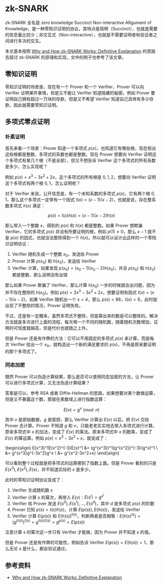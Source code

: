 # zk-SNARK

zk-SNARK 全名是 zero knowledge Succinct Non-interactive ARgument of Knowledge，是一种零知识证明的协议，其特点是简明（Succinct），也就是需要的信息量比较少；非交互式（Non-interactive），也就是不需要证明者和验证者之间进行多次的交互。

本文基本按照 [Why and How zk-SNARK Works: Definitive Explanation](https://arxiv.org/pdf/1906.07221.pdf) 的思路去探讨 zk-SNARK 的原理和实现，文中的例子也参考了该文章。

## 零知识证明

零知识证明的场景是，现在有一个 Prover 和一个 Verifier，Prover 可以向 Verifier 证明某件事情，但是又不能让 Verifier 知道隐藏的秘密。例如 Prover 要证明自己拥有超过一万块的存款，但是又不希望 Verifier 知道自己具体有多少存款，因此就需要零知识证明。

## 多项式零点证明

### 朴素证明

首先来看一个场景：Prover 知道一个多项式 $p(x)$，也知道它有哪些根，现在假设这些根都是整数，多项式的系数也都是整数。现在 Prover 想要向 Verifier 证明这个多项式有某几个根（不是全部），但又不想告诉 Verifier 这个多项式的所有系数是多少，怎么实现呢？

例如 $p(x)=x^3-3x^2+2x$，这个多项式的所有根是 $0, 1, 2$，想要向 Verifier 证明这个多项式有两个根 $0, 1$，怎么证明呢？

对于 Verifier 来说，公开信息是，有一个未知系数的多项式 $p(x)$，它有两个根 $0, 1$，那么这个多项式一定带有一个因式 $t(x)=(x-1)(x-2)$，也就是说，存在整系数多项式 $h(x)$ 满足：

$$
p(x)=t(x)h(x)=(x-1)(x-2)h(x)
$$

那么带入一个整数 $x$，得到的 $p(x)$ 和 $h(x)$ 都是整数。如果 Prover 想欺骗 Verifier，它的多项式 $p(x)$ 并没有所要证明的根，例如 $p(1) \ne 0$，那么 $x-1$ 就不是 $p(x)$ 的因式，也就没法整除得到一个 $h(x)$。所以就可以设计出这样的一个零知识证明协议：

1. Verifier 随机生成一个整数 $x_0$，发送给 Prover
2. Prover 计算 $p(x_0)$ 和 $h(x_0)$，发送给 Verifier
3. Verifier 计算，如果发现 $p(x_0)=(x_0-1)(x_0-2)h(x_0)$，并且 $p(x_0)$ 和 $h(x_0)$ 都是整数，那么说明没有出错

那么如果 Prover 欺骗了 Verifier，那么计算 $h(x_0)$ 一步的时候就会出问题，因为并不存在整除的 $h(x_0)$。例如 $p(x)=2x^3-3x^2+2x$，想要证明有因式 $t(x)=(x-1)(x-2)$，如果 Verifier 随机出一个 $x=4$，那么 $p(x)=88$，$t(x)=6$，此时就出现了不整除的情况，Prover 证明失败。

不过，还是有一定概率，虽然多项式不整除，但是算出来的数是可以整除的。解决方法就是多次进行上面的流程，每次用一个不同的随机数，随着随机次数增加，证明的可信度就越高，但是代价也就随之上升。

但是 Prover 还是有作弊的方法：它可以不用固定的多项式 $p(x)$ 来计算，而是每次 Verifier 给出一个 $x_0$，就构造出一个新的满足要求的 $p(x)$，不再是原来要证明的那个多项式了。

### 同态加密

既然 Prover 可以伪造计算结果，那么是否可以使用同态加密的方法，让 Prover 可以进行多项式计算，又无法伪造计算结果？

答案是可以，参考 RSA 或者 Diffie-Hellman 的思路，如果想要对某个数做运算，但是又不暴露这个数，那就在素数域上进行指数运算：

$$
E(v) = g^v \pmod n
$$

其中 $v$ 是原始数据，$g$ 是密钥，那么 Verifier 计算出 $E(v)$ 以后，把 $E(v)$ 交给 Prover 去计算。Prover 不知道 $g$ 和 $v$，只能老老实实地去带入多项式进行计算。原来多项式中 $x$ 的加法，变成了 $E(x)$ 的乘法。原来多项式中 $x$ 的数乘，变成了 $E(x)$ 的幂运算。例如 $p(x)=x^3-3x^2+x$，就变成了：

\begin{align}
E(x^3)^1E(x^2)^{-3}E(x)^1 &= (g^{x^3})^1(g^{x^2})^{-3}(g^x)^1 \\
&= g^{x^3}g^{-3x^2}g^x \\
&= g^{x^2-3x^2+x}
\end{align}

可以看到整个过程就是把多项式的运算挪到了指数上面。但是 Prover 看到的只是 $E(x^3), E(x^2), E(x)$，并不知道实际的 $x$ 是多少。

此时的零知识证明协议变成了：

1. Verifier 生成随机数 $s$
2. Verifier 计算 $s$ 的幂次，再带入 $E(v)$：$E(s^i) = g^{s^i}$
3. Verifier 给 Prover 发送 $E(s^0), E(s^1), \ldots, E(s^d)$，其中 $d$ 是多项式 $p(x)$ 的阶数
4. Prover 已知 $p(s)=t(s)h(s)$，计算 $E(p(s)), E(h(s))$，发送给 Verifier
5. Verifier 计算 $E(p(s))$ 和 $E(h(s))^{t(s)}$，判断两者是否相等：$E(h(s)^{t{s}})=(g^{h(s)})^{t(s)}=g^{h(s)t(s)}=g^{p(s)}=E(p(s))$

注意计算 $s$ 的幂次这一步只有 Verifier 才能做，因为 Prover 并不知道 $s$ 的值。

但是 Prover 还是有作弊的可能性，例如告诉 Verifier $E(p(s))=E(h(s))=1$，那么无论 $s$ 是什么，都会验证通过。


## 参考资料

- [Why and How zk-SNARK Works: Definitive Explanation](https://arxiv.org/pdf/1906.07221.pdf)